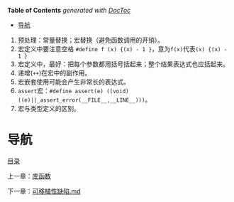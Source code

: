 <!-- START doctoc generated TOC please keep comment here to allow auto update -->
<!-- DON'T EDIT THIS SECTION, INSTEAD RE-RUN doctoc TO UPDATE -->
**Table of Contents**  *generated with [DocToc](https://github.com/thlorenz/doctoc)*

- [导航](#%E5%AF%BC%E8%88%AA)

<!-- END doctoc generated TOC please keep comment here to allow auto update -->

1. 预处理：常量替换；宏替换（避免函数调用的开销）。
2. 宏定义中要注意空格 `#define f (x) {(x) - 1 }`，意为`f(x)`代表`(x) {(x) - 1 }`
3. 宏定义中，最好：把每个参数都用括号括起来；整个结果表达式也应括起来。
4. 递增(`++`)在宏中的副作用。
5. 宏嵌套使用可能会产生非常长的表达式。
6. `assert`宏：`#define assert(e) ((void)((e)||_assert_error(__FILE__,__LINE__)))`。
7. 宏与类型定义的区别。

# 导航

[目录](README.md)

上一章：[库函数](库函数.md)

下一章：[可移植性缺陷.md](可移植性缺陷.md)
